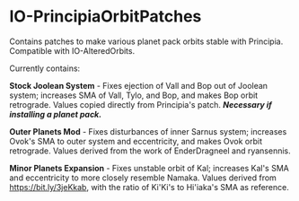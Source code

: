 # IO-PrincipiaOrbitPatches
Contains patches to make various planet pack orbits stable with Principia.
Compatible with IO-AlteredOrbits.

Currently contains:

  **Stock Joolean System** - Fixes ejection of Vall and Bop out of Joolean system; increases SMA of Vall, Tylo, and Bop, and makes Bop orbit retrograde. Values copied directly from Principia's patch.
    ***Necessary if installing a planet pack.***
    
  **Outer Planets Mod** - Fixes disturbances of inner Sarnus system; increases Ovok's SMA to outer system and eccentricity, and makes Ovok orbit retrograde. Values derived from the work of EnderDragneel and ryansennis.
    
  **Minor Planets Expansion** - Fixes unstable orbit of Kal; increases Kal's SMA and eccentricity to more closely resemble Namaka. Values derived from https://bit.ly/3jeKkab, with the ratio of Ki'Ki's to Hi'iaka's SMA as reference.
